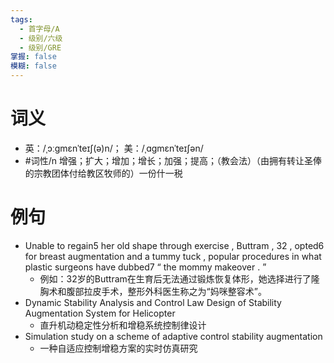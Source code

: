 ```yaml
---
tags:
  - 首字母/A
  - 级别/六级
  - 级别/GRE
掌握: false
模糊: false
---
```

# 词义
- 英：/ˌɔːgmɛnˈteɪʃ(ə)n/； 美：/ˌɑgmɛnˈteɪʃən/
- #词性/n  增强；扩大；增加；增长；加强；提高；（教会法）（由拥有转让圣俸的宗教团体付给教区牧师的）一份什一税
# 例句
- Unable to regain5 her old shape through exercise , Buttram , 32 , opted6 for breast augmentation and a tummy tuck , popular procedures in what plastic surgeons have dubbed7 “ the mommy makeover . ”
	- 例如：32岁的Buttram在生育后无法通过锻炼恢复体形，她选择进行了隆胸术和腹部拉皮手术，整形外科医生称之为“妈咪整容术”。
- Dynamic Stability Analysis and Control Law Design of Stability Augmentation System for Helicopter
	- 直升机动稳定性分析和增稳系统控制律设计
- Simulation study on a scheme of adaptive control stability augmentation
	- 一种自适应控制增稳方案的实时仿真研究
